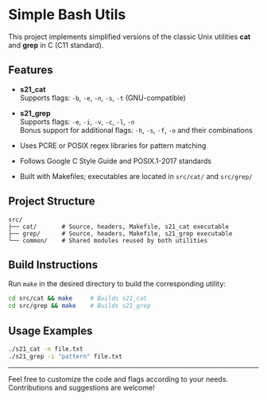 # Simple Bash Utils

This project implements simplified versions of the classic Unix utilities **cat** and **grep** in C (C11 standard).

## Features

- **s21_cat**  
  Supports flags: `-b`, `-e`, `-n`, `-s`, `-t` (GNU-compatible)

- **s21_grep**  
  Supports flags: `-e`, `-i`, `-v`, `-c`, `-l`, `-n`  
  Bonus support for additional flags: `-h`, `-s`, `-f`, `-o` and their combinations

- Uses PCRE or POSIX regex libraries for pattern matching  
- Follows Google C Style Guide and POSIX.1-2017 standards  
- Built with Makefiles; executables are located in `src/cat/` and `src/grep/`

## Project Structure

```
src/
├── cat/       # Source, headers, Makefile, s21_cat executable
├── grep/      # Source, headers, Makefile, s21_grep executable
└── common/    # Shared modules reused by both utilities
```

## Build Instructions

Run `make` in the desired directory to build the corresponding utility:

```bash
cd src/cat && make     # Builds s21_cat
cd src/grep && make    # Builds s21_grep
```

## Usage Examples

```bash
./s21_cat -n file.txt
./s21_grep -i "pattern" file.txt
```

---

Feel free to customize the code and flags according to your needs.  
Contributions and suggestions are welcome!
